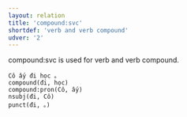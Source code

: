 ```yaml
---
layout: relation
title: 'compound:svc'
shortdef: 'verb and verb compound'
udver: '2'
---
```


compound:svc is used for verb and verb compound.

~~~ sdparse
Cô ấy đi học 。
compound(đi, học)
compound:pron(Cô, ấy)
nsubj(đi, Cô)
punct(đi, 。)
~~~

<!-- Interlanguage links updated Po 11. listopadu 2024, 20:10:39 CET -->
